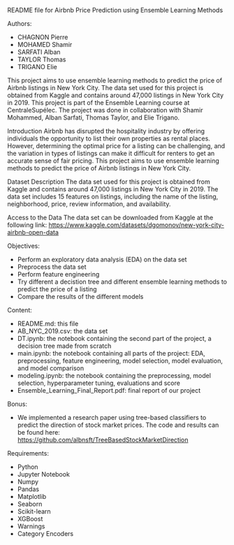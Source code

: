 README file for Airbnb Price Prediction using Ensemble Learning Methods

Authors:

- CHAGNON Pierre
- MOHAMED Shamir
- SARFATI Alban
- TAYLOR Thomas
- TRIGANO Elie

This project aims to use ensemble learning methods to predict the price of Airbnb listings in New York City. The data set used for this project is obtained from Kaggle and contains around 47,000 listings in New York City in 2019.
This project is part of the Ensemble Learning course at CentraleSupélec. The project was done in collaboration with Shamir Mohammed, Alban Sarfati, Thomas Taylor, and Elie Trigano.

Introduction
Airbnb has disrupted the hospitality industry by offering individuals the opportunity to list their own properties as rental places. However, determining the optimal price for a listing can be challenging, and the variation in types of listings can make it difficult for renters to get an accurate sense of fair pricing. This project aims to use ensemble learning methods to predict the price of Airbnb listings in New York City.

Dataset
Description
The data set used for this project is obtained from Kaggle and contains around 47,000 listings in New York City in 2019. The data set includes 15 features on listings, including the name of the listing, neighborhood, price, review information, and availability.

Access to the Data
The data set can be downloaded from Kaggle at the following link: https://www.kaggle.com/datasets/dgomonov/new-york-city-airbnb-open-data

Objectives:
- Perform an exploratory data analysis (EDA) on the data set
- Preprocess the data set
- Perform feature engineering
- Try different a decistion tree and different ensemble learning methods to predict the price of a listing
- Compare the results of the different models

Content: 
- README.md: this file
- AB_NYC_2019.csv: the data set
- DT.ipynb: the notebook containing the second part of the project, a decision tree made from scratch
- main.ipynb: the notebook containing all parts of the project: EDA, preprocessing, feature engineering, model selection, model evaluation, and model comparison
- modeling.ipynb: the notebook containing the preprocessing, model selection, hyperparameter tuning, evaluations and score
- Ensemble_Learning_Final_Report.pdf: final report of our project

Bonus:
- We implemented a research paper using tree-based classifiers to predict the direction of stock market prices. The code and results can be found here: https://github.com/albnsft/TreeBasedStockMarketDirection

Requirements: 
- Python 
- Jupyter Notebook
- Numpy
- Pandas
- Matplotlib
- Seaborn
- Scikit-learn
- XGBoost
- Warnings
- Category Encoders
